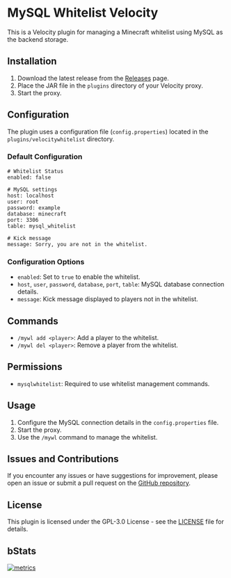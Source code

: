 # MySQL Whitelist Velocity

This is a Velocity plugin for managing a Minecraft whitelist using MySQL as the backend storage.

## Installation

1. Download the latest release from the [Releases](https://github.com/moesnow/VelocityWhitelist/releases) page.
2. Place the JAR file in the `plugins` directory of your Velocity proxy.
3. Start the proxy.

## Configuration

The plugin uses a configuration file (`config.properties`) located in the `plugins/velocitywhitelist` directory.

### Default Configuration

```properties
# Whitelist Status
enabled: false

# MySQL settings
host: localhost
user: root
password: example
database: minecraft
port: 3306
table: mysql_whitelist

# Kick message
message: Sorry, you are not in the whitelist.
```

### Configuration Options

- `enabled`: Set to `true` to enable the whitelist.
- `host`, `user`, `password`, `database`, `port`, `table`: MySQL database connection details.
- `message`: Kick message displayed to players not in the whitelist.

## Commands

- `/mywl add <player>`: Add a player to the whitelist.
- `/mywl del <player>`: Remove a player from the whitelist.

## Permissions

- `mysqlwhitelist`: Required to use whitelist management commands.

## Usage

1. Configure the MySQL connection details in the `config.properties` file.
2. Start the proxy.
3. Use the `/mywl` command to manage the whitelist.

## Issues and Contributions

If you encounter any issues or have suggestions for improvement, please open an issue or submit a pull request on the [GitHub repository](https://github.com/moesnow/VelocityWhitelist).

## License

This plugin is licensed under the GPL-3.0 License - see the [LICENSE](LICENSE) file for details.

## bStats

[![metrics](https://bstats.org/signatures/velocity/VelocityWhitelist.svg)](https://bstats.org/plugin/velocity/VelocityWhitelist/20846)